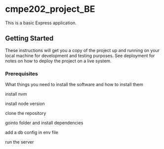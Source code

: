 # cmpe202_project_BE

This is a basic Express application.

## Getting Started

These instructions will get you a copy of the project up and running on your local machine for development and testing purposes. See deployment for notes on how to deploy the project on a live system.

### Prerequisites

What things you need to install the software and how to install them


install nvm 

install node version

clone the repository

gointo folder and install dependencies

add a db config in env file

run the server



